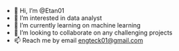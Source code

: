 - 👋 Hi, I’m @Etan01
- 👀 I’m interested in data analyst
- 🌱 I’m currently learning on machine learning
- 💞️ I’m looking to collaborate on any challenging projects
- 📫 Reach me by email engteck01@gmail.com

<!---
Etan01/Etan01 is a ✨ special ✨ repository because its `README.md` (this file) appears on your GitHub profile.
You can click the Preview link to take a look at your changes.
--->
